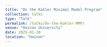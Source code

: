```yaml
---
title: "On the Kahler Minimal Model Program"
collection: talks
type: "Talk"
permalink: /talks/On-the-Kahler-MMP/
venue: "Hainan University"
date: 2025-01-20
location: "Hainan"
---
```




